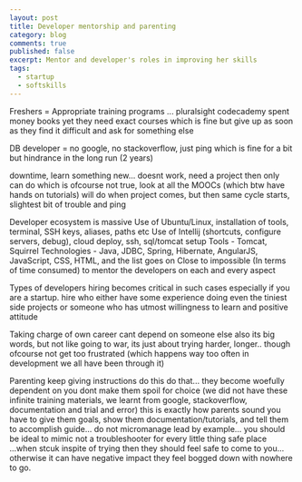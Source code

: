```yaml
---
layout: post
title: Developer mentorship and parenting
category: blog
comments: true
published: false 
excerpt: Mentor and developer's roles in improving her skills
tags: 
  - startup
  - softskills
---
```


Freshers =
Appropriate training programs ... pluralsight codecademy
spent money
books
yet they need exact courses which is fine
but give up as soon as they find it difficult and ask for something else

DB developer = 
no google, no stackoverflow, just ping
which is fine for a bit
but hindrance in the long run (2 years)

downtime, learn something new... doesnt work, need a project then only can do
which is ofcourse not true, look at all the MOOCs (which btw have hands on tutorials)
will do when project comes, but then same cycle starts, slightest bit of trouble and ping

Developer ecosystem is massive
Use of Ubuntu/Linux, installation of tools, terminal, SSH keys, aliases, paths etc 
Use of Intellij (shortcuts, configure servers, debug),
 cloud deploy, ssh, sql/tomcat setup
 Tools - Tomcat, Squirrel
 Technologies - Java, JDBC, Spring, Hibernate, AngularJS, JavaScript, CSS, HTML, and the list goes on
Close to impossible (In terms of time consumed) to mentor the developers on each and every aspect 

Types of developers
hiring becomes critical in such cases especially if you are a startup. 
hire who either have some experience doing even the tiniest side projects 
or someone who has utmost willingness to learn and positive attitude

Taking charge
of own career cant depend on someone else
also its big words, but not like going to war,
its just about trying harder, longer.. though ofcourse not get too frustrated (which happens way too often in development we all have been through it)

Parenting 
keep giving instructions do this do that... 
they become woefully dependent on you
dont make them spoil for choice (we did not have these infinite training materials, we learnt from google, stackoverflow, documentation and trial and error)
this is exactly how parents sound
you have to give them goals, show them documentation/tutorials, and tell them to accomplish
guide... do not micromanage
lead by example... you should be ideal to mimic not a troubleshooter for every little thing
safe place ...when stcuk inspite of trying then they should feel safe to come to you... otherwise it can have negative impact
they feel bogged down with nowhere to go.


